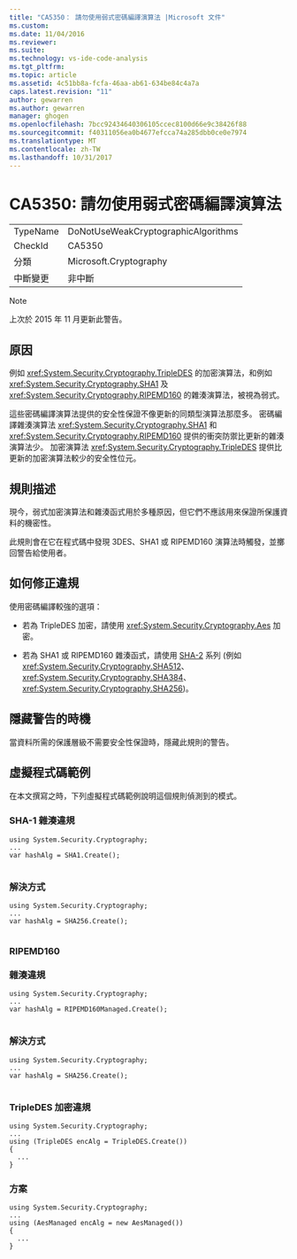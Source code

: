 ```yaml
---
title: "CA5350： 請勿使用弱式密碼編譯演算法 |Microsoft 文件"
ms.custom: 
ms.date: 11/04/2016
ms.reviewer: 
ms.suite: 
ms.technology: vs-ide-code-analysis
ms.tgt_pltfrm: 
ms.topic: article
ms.assetid: 4c51bb8a-fcfa-46aa-ab61-634be84c4a7a
caps.latest.revision: "11"
author: gewarren
ms.author: gewarren
manager: ghogen
ms.openlocfilehash: 7bcc92434640306105ccec8100d66e9c38426f88
ms.sourcegitcommit: f40311056ea0b4677efcca74a285dbb0ce0e7974
ms.translationtype: MT
ms.contentlocale: zh-TW
ms.lasthandoff: 10/31/2017
---
```

# <a name="ca5350-do-not-use-weak-cryptographic-algorithms"></a>CA5350: 請勿使用弱式密碼編譯演算法
|||  
|-|-|  
|TypeName|DoNotUseWeakCryptographicAlgorithms|  
|CheckId|CA5350|  
|分類|Microsoft.Cryptography|  
|中斷變更|非中斷|  
  
> [!NOTE]
>  上次於 2015 年 11 月更新此警告。  
  
## <a name="cause"></a>原因  
 例如 <xref:System.Security.Cryptography.TripleDES> 的加密演算法，和例如 <xref:System.Security.Cryptography.SHA1> 及 <xref:System.Security.Cryptography.RIPEMD160> 的雜湊演算法，被視為弱式。  
  
 這些密碼編譯演算法提供的安全性保證不像更新的同類型演算法那麼多。 密碼編譯雜湊演算法 <xref:System.Security.Cryptography.SHA1> 和 <xref:System.Security.Cryptography.RIPEMD160> 提供的衝突防禦比更新的雜湊演算法少。 加密演算法 <xref:System.Security.Cryptography.TripleDES> 提供比更新的加密演算法較少的安全性位元。  
  
## <a name="rule-description"></a>規則描述  
 現今，弱式加密演算法和雜湊函式用於多種原因，但它們不應該用來保證所保護資料的機密性。  
  
 此規則會在它在程式碼中發現 3DES、SHA1 或 RIPEMD160 演算法時觸發，並擲回警告給使用者。  
  
## <a name="how-to-fix-violations"></a>如何修正違規  
 使用密碼編譯較強的選項：  
  
-   若為 TripleDES 加密，請使用 <xref:System.Security.Cryptography.Aes> 加密。  
  
-   若為 SHA1 或 RIPEMD160 雜湊函式，請使用 [SHA-2](https://msdn.microsoft.com/en-us/library/windows/desktop/aa382459.aspx) 系列 (例如 <xref:System.Security.Cryptography.SHA512>、 <xref:System.Security.Cryptography.SHA384>、 <xref:System.Security.Cryptography.SHA256>)。  
  
## <a name="when-to-suppress-warnings"></a>隱藏警告的時機  
 當資料所需的保護層級不需要安全性保證時，隱藏此規則的警告。  
  
## <a name="pseudo-code-example"></a>虛擬程式碼範例  
 在本文撰寫之時，下列虛擬程式碼範例說明這個規則偵測到的模式。  
  
### <a name="sha-1-hashing-violation"></a>SHA-1 雜湊違規  
  
```  
using System.Security.Cryptography;   
...   
var hashAlg = SHA1.Create();  
  
```  
  
### <a name="solution"></a>解決方式  
  
```  
using System.Security.Cryptography;   
...   
var hashAlg = SHA256.Create();  
  
```  
  
### <a name="ripemd160-br-br-hashing-violation"></a>RIPEMD160 <br /><br />雜湊違規  
  
```  
using System.Security.Cryptography;   
...   
var hashAlg = RIPEMD160Managed.Create();  
  
```  
  
### <a name="solution"></a>解決方式  
  
```  
using System.Security.Cryptography;   
...   
var hashAlg = SHA256.Create();  
  
```  
  
### <a name="tripledes-encryption-violation"></a>TripleDES 加密違規  
  
```  
using System.Security.Cryptography;   
...    
using (TripleDES encAlg = TripleDES.Create())   
{   
  ...   
}  
```  
  
### <a name="solution"></a>方案  
  
```  
using System.Security.Cryptography;   
...   
using (AesManaged encAlg = new AesManaged())   
{   
  ...   
}  
```
